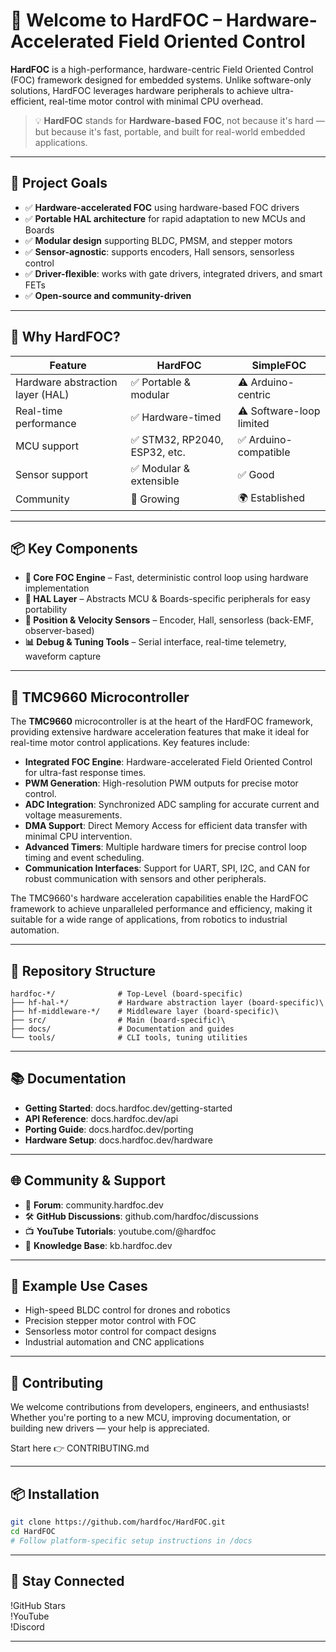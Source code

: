 # 🚀 Welcome to **HardFOC** – Hardware-Accelerated Field Oriented Control

**HardFOC** is a high-performance, hardware-centric Field Oriented Control (FOC) framework designed for embedded systems. Unlike software-only solutions, HardFOC leverages hardware peripherals to achieve ultra-efficient, real-time motor control with minimal CPU overhead.

> 💡 **HardFOC** stands for **Hardware-based FOC**, not because it's hard — but because it's fast, portable, and built for real-world embedded applications.

---

## 🎯 Project Goals

- ✅ **Hardware-accelerated FOC** using hardware-based FOC drivers
- ✅ **Portable HAL architecture** for rapid adaptation to new MCUs and Boards
- ✅ **Modular design** supporting BLDC, PMSM, and stepper motors
- ✅ **Sensor-agnostic**: supports encoders, Hall sensors, sensorless control
- ✅ **Driver-flexible**: works with gate drivers, integrated drivers, and smart FETs
- ✅ **Open-source and community-driven**

---

## 🔧 Why HardFOC?

| Feature | HardFOC | SimpleFOC |
|--------|---------|-----------|
| Hardware abstraction layer (HAL) | ✅ Portable & modular | ⚠️ Arduino-centric |
| Real-time performance | ✅ Hardware-timed | ⚠️ Software-loop limited |
| MCU support | ✅ STM32, RP2040, ESP32, etc. | ✅ Arduino-compatible |
| Sensor support | ✅ Modular & extensible | ✅ Good |
| Community | 🚧 Growing | 🌍 Established |

---

## 📦 Key Components

- **🧠 Core FOC Engine** – Fast, deterministic control loop using hardware implementation
- **🔌 HAL Layer** – Abstracts MCU & Boards-specific peripherals for easy portability
- **📍 Position & Velocity Sensors** – Encoder, Hall, sensorless (back-EMF, observer-based)
- **📊 Debug & Tuning Tools** – Serial interface, real-time telemetry, waveform capture

---

## 🧪 TMC9660 Microcontroller

The **TMC9660** microcontroller is at the heart of the HardFOC framework, providing extensive hardware acceleration features that make it ideal for real-time motor control applications. Key features include:

- **Integrated FOC Engine**: Hardware-accelerated Field Oriented Control for ultra-fast response times.
- **PWM Generation**: High-resolution PWM outputs for precise motor control.
- **ADC Integration**: Synchronized ADC sampling for accurate current and voltage measurements.
- **DMA Support**: Direct Memory Access for efficient data transfer with minimal CPU intervention.
- **Advanced Timers**: Multiple hardware timers for precise control loop timing and event scheduling.
- **Communication Interfaces**: Support for UART, SPI, I2C, and CAN for robust communication with sensors and other peripherals.

The TMC9660's hardware acceleration capabilities enable the HardFOC framework to achieve unparalleled performance and efficiency, making it suitable for a wide range of applications, from robotics to industrial automation.

---

## 📁 Repository Structure

```
hardfoc-*/              # Top-Level (board-specific)
├── hf-hal-*/           # Hardware abstraction layer (board-specific)\
├── hf-middleware-*/    # Middleware layer (board-specific)\
├── src/                # Main (board-specific)\
├── docs/               # Documentation and guides
└── tools/              # CLI tools, tuning utilities
```

---

## 📚 Documentation

- **Getting Started**: docs.hardfoc.dev/getting-started
- **API Reference**: docs.hardfoc.dev/api
- **Porting Guide**: docs.hardfoc.dev/porting
- **Hardware Setup**: docs.hardfoc.dev/hardware

---

## 🌐 Community & Support

- 💬 **Forum**: community.hardfoc.dev
- 🛠️ **GitHub Discussions**: github.com/hardfoc/discussions
- 📺 **YouTube Tutorials**: youtube.com/@hardfoc
- 🧠 **Knowledge Base**: kb.hardfoc.dev

---

## 🧪 Example Use Cases

- High-speed BLDC control for drones and robotics
- Precision stepper motor control with FOC
- Sensorless motor control for compact designs
- Industrial automation and CNC applications

---

## 🤝 Contributing

We welcome contributions from developers, engineers, and enthusiasts! Whether you're porting to a new MCU, improving documentation, or building new drivers — your help is appreciated.

Start here 👉 CONTRIBUTING.md

---

## 📦 Installation

```bash
git clone https://github.com/hardfoc/HardFOC.git
cd HardFOC
# Follow platform-specific setup instructions in /docs
```

---

## 📣 Stay Connected

!GitHub Stars  
!YouTube  
!Discord

---



